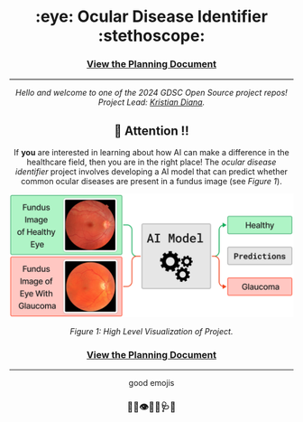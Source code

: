 <h1 align="center"> :eye: Ocular Disease Identifier :stethoscope:</h1>

<div align="center">

### [View the Planning Document](./PLAN.md)

<hr style="border: 0; border-top: 1px solid #ccc;">



*Hello and welcome to one of the 2024 GDSC Open Source project repos! Project Lead: [Kristian Diana](https://github.com/kristiandiana).*


## :loudspeaker: Attention :bangbang:

If **you** are interested in learning about how AI can make a difference in the healthcare field, then you are in the right place! The *ocular disease identifier* project involves developing a AI model that can predict whether common ocular diseases are present in a fundus image (see *Figure 1*).

![Figure 1](images/Figure1.png)
<p align="center"><em>Figure 1: High Level Visualization of Project.</em></p>

### [View the Planning Document](./PLAN.md)


--------------------------
good emojis
### :loudspeaker::bell::eye::health_worker::stethoscope::hospital:

</div>
